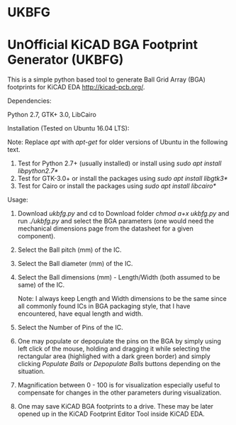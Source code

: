 # UKBFG
# UnOfficial KiCAD BGA Footprint Generator (UKBFG)

This is a simple python based tool to generate Ball Grid Array (BGA) footprints for KiCAD EDA http://kicad-pcb.org/.

Dependencies:

Python 2.7, GTK+ 3.0, LibCairo

Installation (Tested on Ubuntu 16.04 LTS):

Note: Replace *apt* with *apt-get* for older versions of Ubuntu in the following text.

1. Test for Python 2.7+ (usually installed) or install using *sudo apt install libpython2.7\**
2. Test for GTK-3.0+ or install the packages using *sudo apt install libgtk3\** 
3. Test for Cairo or install the packages using *sudo apt install libcairo\**

Usage:

1. Download *ukbfg.py* and cd to Download folder *chmod a+x ukbfg.py* and run *./ukbfg.py* and select the BGA parameters (one would need the mechanical dimensions page from the datasheet for a given component).

2. Select the Ball pitch (mm) of the IC.

3. Select the Ball diameter (mm) of the IC.

4. Select the Ball dimensions (mm) - Length/Width (both assumed to be same) of the IC. 

   Note: I always keep Length and Width dimensions to be the same since all commonly found ICs in BGA packaging style, that I have encountered, have equal length and width. 
   
5. Select the Number of Pins of the IC.

6. One may populate or depopulate the pins on the BGA by simply using left click of the mouse, holding and dragging it while selecting the rectangular area (highlighed with a dark green border) and simply clicking *Populate Balls* or *Depopulate Balls* buttons depending on the situation.

7. Magnification between 0 - 100 is for visualization especially useful to compensate for changes in the other parameters during visualization.

8. One may save KiCAD BGA footprints to a drive. These may be later opened up in the KiCAD Footprint Editor Tool inside KiCAD EDA.


   
